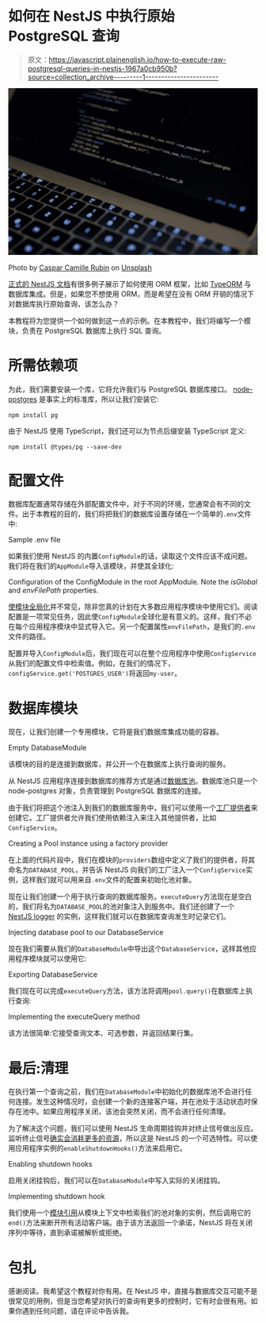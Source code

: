 # 如何在 NestJS 中执行原始 PostgreSQL 查询

> 原文：<https://javascript.plainenglish.io/how-to-execute-raw-postgresql-queries-in-nestjs-1967a0cb950b?source=collection_archive---------1----------------------->

![](img/ff755726e98754f2ff5e657b5fff5e91.png)

Photo by [Caspar Camille Rubin](https://unsplash.com/@casparrubin?utm_source=medium&utm_medium=referral) on [Unsplash](https://unsplash.com?utm_source=medium&utm_medium=referral)

[正式的 NestJS 文档](https://docs.nestjs.com/techniques/database)有很多例子展示了如何使用 ORM 框架，比如 [TypeORM](https://typeorm.io/) 与数据库集成。但是，如果您不想使用 ORM，而是希望在没有 ORM 开销的情况下对数据库执行原始查询，该怎么办？

本教程将为您提供一个如何做到这一点的示例。在本教程中，我们将编写一个模块，负责在 PostgreSQL 数据库上执行 SQL 查询。

# 所需依赖项

为此，我们需要安装一个库，它将允许我们与 PostgreSQL 数据库接口。 [node-postgres](https://node-postgres.com/) 是事实上的标准库，所以让我们安装它:

```
npm install pg
```

由于 NestJS 使用 TypeScript，我们还可以为节点后缀安装 TypeScript 定义:

```
npm install @types/pg --save-dev
```

# 配置文件

数据库配置通常存储在外部配置文件中，对于不同的环境，您通常会有不同的文件。出于本教程的目的，我们将把我们的数据库设置存储在一个简单的`.env`文件中:

Sample .env file

如果我们使用 NestJS 的内置`ConfigModule`的话，读取这个文件应该不成问题。我们将在我们的`AppModule`导入该模块，并使其全球化:

Configuration of the ConfigModule in the root AppModule. Note the *isGlobal* and *envFilePath* properties.

[使模块全局化](https://docs.nestjs.com/modules#global-modules)并不常见，除非您真的计划在大多数应用程序模块中使用它们。阅读配置是一项常见任务，因此使`ConfigModule`全球化是有意义的。这样，我们不必在每个应用程序模块中显式导入它。另一个配置属性`envFilePath`，是我们的`.env`文件的路径。

配置并导入`ConfigModule`后，我们现在可以在整个应用程序中使用`ConfigService`从我们的配置文件中检索值。例如，在我们的情况下，`configService.get('POSTGRES_USER')`将返回`my-user`。

# 数据库模块

现在，让我们创建一个专用模块，它将是我们数据库集成功能的容器。

Empty DatabaseModule

该模块的目的是连接到数据库，并公开一个在数据库上执行查询的服务。

从 NestJS 应用程序连接到数据库的推荐方式是通过[数据库池](https://node-postgres.com/features/pooling)。数据库池只是一个 node-postgres 对象，负责管理到 PostgreSQL 数据库的连接。

由于我们将把这个池注入到我们的数据库服务中，我们可以使用一个[工厂提供者](https://docs.nestjs.com/fundamentals/custom-providers#factory-providers-usefactory)来创建它。工厂提供者允许我们使用依赖注入来注入其他提供者，比如`ConfigService`。

Creating a Pool instance using a factory provider

在上面的代码片段中，我们在模块的`providers`数组中定义了我们的提供者，将其命名为`DATABASE_POOL`，并告诉 NestJS 向我们的工厂注入一个`ConfigService`实例，这样我们就可以用来自`.env`文件的配置来初始化池对象。

现在让我们创建一个用于执行查询的数据库服务。`executeQuery`方法现在是空白的，我们将名为`DATABASE_POOL`的池对象注入到服务中。我们还创建了一个 [NestJS logger](https://docs.nestjs.com/techniques/logger#using-the-logger-for-application-logging) 的实例，这样我们就可以在数据库查询发生时记录它们。

Injecting database pool to our DatabaseService

现在我们需要从我们的`DatabaseModule`中导出这个`DatabaseService`，这样其他应用程序模块就可以使用它:

Exporting DatabaseService

我们现在可以完成`executeQuery`方法，该方法将调用`pool.query()`在数据库上执行查询:

Implementing the executeQuery method

该方法很简单:它接受查询文本、可选参数，并返回结果行集。

# 最后:清理

在执行第一个查询之前，我们在`DatabaseModule`中初始化的数据库池不会进行任何连接。发生这种情况时，会创建一个新的连接客户端，并在池处于活动状态时保存在池中。如果应用程序关闭，该池会突然关闭，而不会进行任何清理。

为了解决这个问题，我们可以使用 NestJS 生命周期挂钩并对终止信号做出反应。监听终止信号[确实会消耗更多的资源](https://docs.nestjs.com/fundamentals/lifecycle-events#application-shutdown)，所以这是 NestJS 的一个可选特性。可以使用应用程序实例的`enableShutdownHooks()`方法来启用它。

Enabling shutdown hooks

启用关闭挂钩后，我们可以在`DatabaseModule`中写入实际的关闭挂钩。

Implementing shutdown hook

我们使用一个[模块引用](https://docs.nestjs.com/fundamentals/module-ref)从模块上下文中检索我们的池对象的实例，然后调用它的`end()`方法来断开所有活动客户端。由于该方法返回一个承诺，NestJS 将在关闭序列中等待，直到承诺被解析或拒绝。

# 包扎

感谢阅读。我希望这个教程对你有用。在 NestJS 中，直接与数据库交互可能不是很常见的用例，但是当您希望对执行的查询有更多的控制时，它有时会很有用。如果你遇到任何问题，请在评论中告诉我。